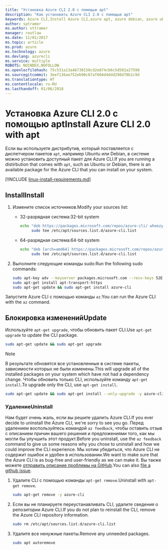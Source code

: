 ```yaml
---
title: "Установка Azure CLI 2.0 с помощью apt"
description: "Как установить Azure CLI 2.0 с помощью apt"
keywords: Azure CLI,Install Azure CLI,azure apt, azure debian, azure ubuntu
author: sptramer
ms.author: sttramer
manager: routlaw
ms.date: 11/01/2017
ms.topic: article
ms.prod: azure
ms.technology: azure
ms.devlang: azurecli
ms.service: multiple
ROBOTS: NOINDEX,NOFOLLOW
ms.openlocfilehash: 75c531a13a4b730158cd2e874cb6c5d581a27598
ms.sourcegitcommit: 3eef136ae752eb90c67af604d4ddd298d70b1c9d
ms.translationtype: HT
ms.contentlocale: ru-RU
ms.lasthandoff: 01/06/2018
---
```

# <a name="install-azure-cli-20-with-apt"></a><span data-ttu-id="5f3ed-104">Установка Azure CLI 2.0 с помощью apt</span><span class="sxs-lookup"><span data-stu-id="5f3ed-104">Install Azure CLI 2.0 with apt</span></span>

<span data-ttu-id="5f3ed-105">Если вы используете дистрибутив, который поставляется с диспетчером пакетов `apt`, например Ubuntu или Debian, в системе можно установить доступный пакет для Azure CLI.</span><span class="sxs-lookup"><span data-stu-id="5f3ed-105">If you are running a distirbution that comes with `apt`, such as Ubuntu or Debian, there is an available package for the Azure CLI that you can install on your system.</span></span>

[!INCLUDE [linux-install-requirements.md](includes/linux-install-requirements.md)]

## <a name="install"></a><span data-ttu-id="5f3ed-106">Install</span><span class="sxs-lookup"><span data-stu-id="5f3ed-106">Install</span></span>

1. <span data-ttu-id="5f3ed-107">Измените список источников.</span><span class="sxs-lookup"><span data-stu-id="5f3ed-107">Modify your sources list:</span></span>

   - <span data-ttu-id="5f3ed-108">32-разрядная система:</span><span class="sxs-lookup"><span data-stu-id="5f3ed-108">32-bit system</span></span>

     ```bash
     echo "deb https://packages.microsoft.com/repos/azure-cli/ wheezy main" | \
          sudo tee /etc/apt/sources.list.d/azure-cli.list
     ```

   - <span data-ttu-id="5f3ed-109">64-разрядная система:</span><span class="sxs-lookup"><span data-stu-id="5f3ed-109">64-bit system</span></span>

     ```bash
     echo "deb [arch=amd64] https://packages.microsoft.com/repos/azure-cli/ wheezy main" | \
          sudo tee /etc/apt/sources.list.d/azure-cli.list
     ```

2. <span data-ttu-id="5f3ed-110">Выполните следующие команды sudo:</span><span class="sxs-lookup"><span data-stu-id="5f3ed-110">Run the following sudo commands:</span></span>

   ```bash
   sudo apt-key adv --keyserver packages.microsoft.com --recv-keys 52E16F86FEE04B979B07E28DB02C46DF417A0893
   sudo apt-get install apt-transport-https
   sudo apt-get update && sudo apt-get install azure-cli
   ```

<span data-ttu-id="5f3ed-111">Запустите Azure CLI с помощью команды `az`.</span><span class="sxs-lookup"><span data-stu-id="5f3ed-111">You can run the Azure CLI with the `az` command.</span></span>

## <a name="update"></a><span data-ttu-id="5f3ed-112">Блокировка изменений</span><span class="sxs-lookup"><span data-stu-id="5f3ed-112">Update</span></span>

<span data-ttu-id="5f3ed-113">Используйте `apt-get upgrade`, чтобы обновить пакет CLI.</span><span class="sxs-lookup"><span data-stu-id="5f3ed-113">Use `apt-get upgrade` to update the CLI package.</span></span>

   ```bash
   sudo apt-get update && sudo apt-get upgrade
   ```

> [!NOTE]
> <span data-ttu-id="5f3ed-114">В результате обновятся все установленные в системе пакеты, зависимости которых не были изменены.</span><span class="sxs-lookup"><span data-stu-id="5f3ed-114">This will upgrade all of the installed packages on your system which have not had a dependency change.</span></span>
> <span data-ttu-id="5f3ed-115">Чтобы обновить только CLI, используйте команду `apt-get install`.</span><span class="sxs-lookup"><span data-stu-id="5f3ed-115">To upgrade only the CLI, use `apt-get install`.</span></span>
> ```bash
> sudo apt-get update && sudo apt-get install --only-upgrade -y azure-cli
> ```

### <a name="uninstall"></a><span data-ttu-id="5f3ed-116">Удаление</span><span class="sxs-lookup"><span data-stu-id="5f3ed-116">Uninstall</span></span>

<span data-ttu-id="5f3ed-117">Нам будет очень жаль, если вы решите удалить Azure CLI.</span><span class="sxs-lookup"><span data-stu-id="5f3ed-117">If you ever decide to uninstall the Azure CLI, we're sorry to see you go.</span></span> <span data-ttu-id="5f3ed-118">Перед удалением воспользуйтесь командой `az feedback`, чтобы оставить отзыв с описанием причин вашего решения и предложениями того, как мы могли бы улучшить этот продукт.</span><span class="sxs-lookup"><span data-stu-id="5f3ed-118">Before you uninstall, use the `az feedback` command to give us some reasons why you chose to uninstall and how we could improve the CLI experience.</span></span> <span data-ttu-id="5f3ed-119">Мы хотим убедиться, что Azure CLI не содержит ошибок и удобен в использовании.</span><span class="sxs-lookup"><span data-stu-id="5f3ed-119">We want to make sure that the Azure CLI is as bug-free and user-friendly as we can make it.</span></span> <span data-ttu-id="5f3ed-120">Вы также можете [отправить описание проблемы на GitHub](https://github.com/Azure/azure-cli/issues).</span><span class="sxs-lookup"><span data-stu-id="5f3ed-120">You can also [file a github issue](https://github.com/Azure/azure-cli/issues).</span></span>

1. <span data-ttu-id="5f3ed-121">Удалите CLI с помощью команды `apt-get remove`.</span><span class="sxs-lookup"><span data-stu-id="5f3ed-121">Uninstall with `apt-get remove`.</span></span>

    ```bash
    sudo apt-get remove -y azure-cli
    ```

2. <span data-ttu-id="5f3ed-122">Если вы не планируете переустанавливать CLI, удалите сведения о репозитории Azure CLI.</span><span class="sxs-lookup"><span data-stu-id="5f3ed-122">If you do not plan to reinstall the CLI, remove the Azure CLI repository information.</span></span>

   ```bash
   sudo rm /etc/apt/sources.list.d/azure-cli.list
   ```

3. <span data-ttu-id="5f3ed-123">Удалите все ненужные пакеты.</span><span class="sxs-lookup"><span data-stu-id="5f3ed-123">Remove any unneeded packages.</span></span>

   ```bash
   sudo apt autoremove
   ```
